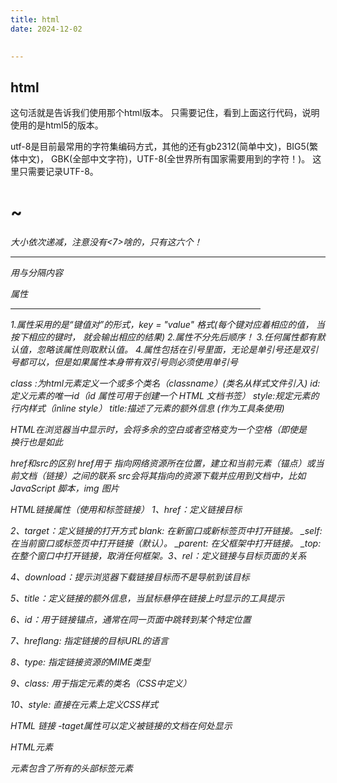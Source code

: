 ```yaml
---
title: html
date: 2024-12-02

    
---
```




## html

<!DOCTYPE html>
这句活就是告诉我们使用那个html版本。
只需要记住，看到上面这行代码，说明使用的是html5的版本。



<meta charset = "UTF-8">
utf-8是目前最常用的字符集编码方式，其他的还有gb2312(简单中文)，BIG5(繁体中文)，
GBK(全部中文字符)，UTF-8(全世界所有国家需要用到的字符！)。
这里只需要记录UTF-8。



<h1>~<h6>
大小依次递减，注意没有<7>啥的，只有这六个！
<hr>用与分隔内容


属性

<hr width="400">
1.属性采用的是“键值对”的形式，key = "value" 格式(每个键对应着相应的值， 当按下相应的键时， 就会输出相应的结果)
2.属性不分先后顺序！
3.任何属性都有默认值，忽略该属性则取默认值。
4.属性包括在引号里面，无论是单引号还是双引号都可以，但是如果属性本身带有双引号则必须使用单引号


class	:为html元素定义一个或多个类名（classname）(类名从样式文件引入)
id:定义元素的唯一id（id 属性可用于创建一个 HTML 文档书签）
style:规定元素的行内样式（inline style）
title:描述了元素的额外信息 (作为工具条使用)


HTML在浏览器当中显示时，会将多余的空白或者空格变为一个空格（即使是<br>换行也是如此


href和src的区别
              href用于 指向网络资源所在位置，建立和当前元素（锚点）或当前文档（链接）之间的联系
              src会将其指向的资源下载并应用到文档中，比如 JavaScript 脚本，img 图片

HTML链接属性（使用<a>和</a>标签链接）
1、href：定义链接目标

2、target：定义链接的打开方式
 blank: 在新窗口或新标签页中打开链接。
_self: 在当前窗口或标签页中打开链接（默认）。
_parent: 在父框架中打开链接。
_top: 在整个窗口中打开链接，取消任何框架。3、rel：定义链接与目标页面的关系

4、download：提示浏览器下载链接目标而不是导航到该目标

5、title：定义链接的额外信息，当鼠标悬停在链接上时显示的工具提示

6、id：用于链接锚点，通常在同一页面中跳转到某个特定位置

7、hreflang: 指定链接的目标URL的语言

8、type: 指定链接资源的MIME类型

9、class: 用于指定元素的类名（CSS中定义）

10、style: 直接在元素上定义CSS样式

HTML 链接 -taget属性可以定义被链接的文档在何处显示


HTML元素

<head> 元素包含了所有的头部标签元素

<title> 元素:
定义了浏览器工具栏的标题
当网页添加到收藏夹时，显示在收藏夹中的标题
显示在搜索引擎结果页面的标题


<base> 标签描述了基本的链接地址/链接目标，该标签作为HTML文档中所有的链接标签的默认链接: